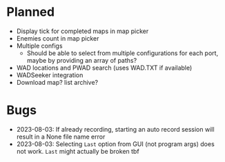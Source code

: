 # Planned

- Display tick for completed maps in map picker
- Enemies count in map picker
- Multiple configs
	- Should be able to select from multiple configurations for each port, maybe by providing an array of paths?
- WAD locations and PWAD search (uses WAD.TXT if available)
- WADSeeker integration
- Download map? list archive?

# Bugs

- 2023-08-03: If already recording, starting an auto record session will result in a None file name error
- 2023-08-03: Selecting `Last` option from GUI (not program args) does not work. `Last` might actually be broken tbf
